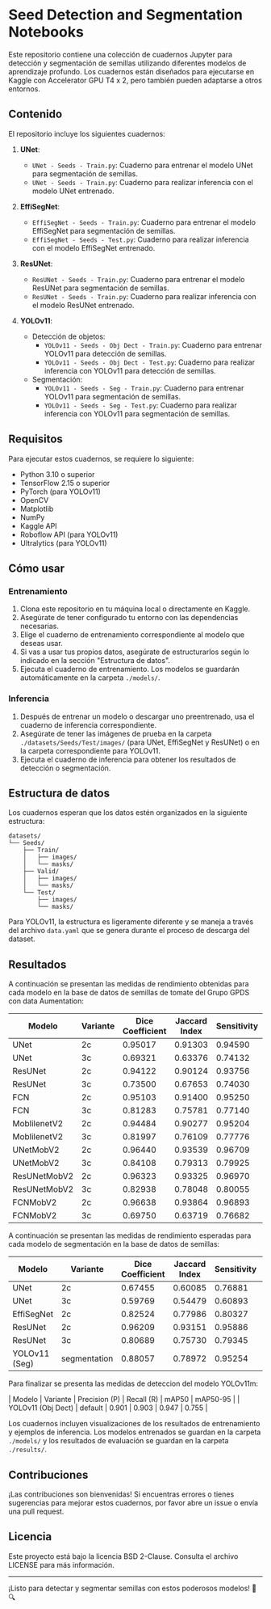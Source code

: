 # Seed Detection and Segmentation Notebooks

Este repositorio contiene una colección de cuadernos Jupyter para detección y segmentación de semillas utilizando diferentes modelos de aprendizaje profundo. Los cuadernos están diseñados para ejecutarse en Kaggle con Accelerator GPU T4 x 2, pero también pueden adaptarse a otros entornos.

## Contenido

El repositorio incluye los siguientes cuadernos:

1. **UNet**:
   - `UNet - Seeds - Train.py`: Cuaderno para entrenar el modelo UNet para segmentación de semillas.
   - `UNet - Seeds - Train.py`: Cuaderno para realizar inferencia con el modelo UNet entrenado.

2. **EffiSegNet**:
   - `EffiSegNet - Seeds - Train.py`: Cuaderno para entrenar el modelo EffiSegNet para segmentación de semillas.
   - `EffiSegNet - Seeds - Test.py`: Cuaderno para realizar inferencia con el modelo EffiSegNet entrenado.

3. **ResUNet**:
   - `ResUNet - Seeds - Train.py`: Cuaderno para entrenar el modelo ResUNet para segmentación de semillas.
   - `ResUNet - Seeds - Train.py`: Cuaderno para realizar inferencia con el modelo ResUNet entrenado.

4. **YOLOv11**:
   - Detección de objetos:
     - `YOLOv11 - Seeds - Obj Dect - Train.py`: Cuaderno para entrenar YOLOv11 para detección de semillas.
     - `YOLOv11 - Seeds - Obj Dect - Test.py`: Cuaderno para realizar inferencia con YOLOv11 para detección de semillas.
   - Segmentación:
     - `YOLOv11 - Seeds - Seg - Train.py`: Cuaderno para entrenar YOLOv11 para segmentación de semillas.
     - `YOLOv11 - Seeds - Seg - Test.py`: Cuaderno para realizar inferencia con YOLOv11 para segmentación de semillas.

## Requisitos

Para ejecutar estos cuadernos, se requiere lo siguiente:

- Python 3.10 o superior
- TensorFlow 2.15 o superior
- PyTorch (para YOLOv11)
- OpenCV
- Matplotlib
- NumPy
- Kaggle API
- Roboflow API (para YOLOv11)
- Ultralytics (para YOLOv11)

## Cómo usar

### Entrenamiento

1. Clona este repositorio en tu máquina local o directamente en Kaggle.
2. Asegúrate de tener configurado tu entorno con las dependencias necesarias.
3. Elige el cuaderno de entrenamiento correspondiente al modelo que deseas usar.
4. Si vas a usar tus propios datos, asegúrate de estructurarlos según lo indicado en la sección "Estructura de datos".
5. Ejecuta el cuaderno de entrenamiento. Los modelos se guardarán automáticamente en la carpeta `./models/`.

### Inferencia

1. Después de entrenar un modelo o descargar uno preentrenado, usa el cuaderno de inferencia correspondiente.
2. Asegúrate de tener las imágenes de prueba en la carpeta `./datasets/Seeds/Test/images/` (para UNet, EffiSegNet y ResUNet) o en la carpeta correspondiente para YOLOv11.
3. Ejecuta el cuaderno de inferencia para obtener los resultados de detección o segmentación.

## Estructura de datos

Los cuadernos esperan que los datos estén organizados en la siguiente estructura:

```
datasets/
└── Seeds/
    ├── Train/
    │   ├── images/
    │   └── masks/
    ├── Valid/
    │   ├── images/
    │   └── masks/
    └── Test/
        ├── images/
        └── masks/
```

Para YOLOv11, la estructura es ligeramente diferente y se maneja a través del archivo `data.yaml` que se genera durante el proceso de descarga del dataset.

## Resultados

A continuación se presentan las medidas de rendimiento obtenidas para cada modelo en la base de datos de semillas de tomate del Grupo GPDS con data Aumentation:

| Modelo               | Variante | Dice Coefficient | Jaccard Index | Sensitivity | Specificity | 
|----------------------|----------|------------------|---------------|-------------|-------------|
| UNet                | 2c       | 0.95017          | 0.91303       | 0.94590     | 0.94590      | 
| UNet                | 3c       | 0.69321          | 0.63376       | 0.74132     | 0.94701      | 
| ResUNet             | 2c       | 0.94122          | 0.90124       | 0.93756     | 0.93756      | 
| ResUNet             | 3c       | 0.73500          | 0.67653       | 0.74030     | 0.95479      | 
| FCN                 | 2c       | 0.95103          | 0.91400       | 0.95250     | 0.95250      |
| FCN                 | 3c       | 0.81283          | 0.75781       | 0.77140     | 0.96060      | 
| MoblilenetV2        | 2c       | 0.94484          | 0.90277       | 0.95204     | 0.95204      | 
| MoblilenetV2        | 3c       | 0.81997          | 0.76109       | 0.77776     | 0.96114      | 
| UNetMobV2           | 2c       | 0.96440          | 0.93539       | 0.96709     | 0.96709      | 
| UNetMobV2           | 3c       | 0.84108          | 0.79313       | 0.79925     | 0.97315      | 
| ResUNetMobV2        | 2c       | 0.96323          | 0.93325       | 0.96970     | 0.96970      | 
| ResUNetMobV2        | 3c       | 0.82938          | 0.78048       | 0.80055     | 0.97597      | 
| FCNMobV2            | 2c       | 0.96638          | 0.93864       | 0.96893     | 0.96893      | 
| FCNMobV2            | 3c       | 0.69750          | 0.63719       | 0.76682     | 0.94443      | 

A continuación se presentan las medidas de rendimiento esperadas para cada modelo de segmentación en la base de datos de semillas:

| Modelo               | Variante     | Dice Coefficient | Jaccard Index | Sensitivity | Specificity | 
|----------------------|--------------|------------------|---------------|-------------|-------------|
| UNet                 | 2c           | 0.67455          | 0.60085       | 0.76881     | 0.76881     | 
| UNet                 | 3c           | 0.59769          | 0.54479       | 0.60893     | 0.91768     | 
| EffiSegNet           | 2c           | 0.82524          | 0.77986       | 0.80327     | 0.97725     | 
| ResUNet              | 2c           | 0.96209          | 0.93151       | 0.95886     | 0.95886     | 
| ResUNet              | 3c           | 0.80689          | 0.75730       | 0.79345     | 0.97511     | 
| YOLOv11 (Seg)        | segmentation | 0.88057          | 0.78972       | 0.95254     | 0.99072     |

Para finalizar se presenta las medidas de deteccion del modelo YOLOv11m:

| Modelo               | Variante | Precision (P) | Recall (R)  | mAP50 | mAP50-95 |
| YOLOv11 (Obj Dect)   | default  | 0.901         | 0.903       | 0.947 | 0.755    |


Los cuadernos incluyen visualizaciones de los resultados de entrenamiento y ejemplos de inferencia. Los modelos entrenados se guardan en la carpeta `./models/` y los resultados de evaluación se guardan en la carpeta `./results/`.

## Contribuciones

¡Las contribuciones son bienvenidas! Si encuentras errores o tienes sugerencias para mejorar estos cuadernos, por favor abre un issue o envía una pull request.

## Licencia

Este proyecto está bajo la licencia BSD 2-Clause. Consulta el archivo LICENSE para más información.

---

¡Listo para detectar y segmentar semillas con estos poderosos modelos! 🌱🔍
